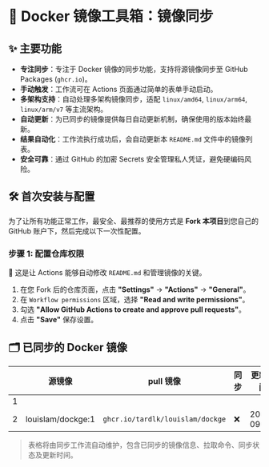 # 🚀 Docker 镜像工具箱：镜像同步

## ✨ 主要功能

- **专注同步**：专注于 Docker 镜像的同步功能，支持将源镜像同步至 GitHub Packages (`ghcr.io`)。
- **手动触发**：工作流可在 Actions 页面通过简单的表单手动启动。
- **多架构支持**：自动处理多架构镜像同步，适配 `linux/amd64`, `linux/arm64`, `linux/arm/v7` 等主流架构。
- **自动更新**：为已同步的镜像提供每日自动更新机制，确保使用的版本始终最新。
- **结果自动化**：工作流执行成功后，会自动更新本 `README.md` 文件中的镜像列表。
- **安全可靠**：通过 GitHub 的加密 Secrets 安全管理私人凭证，避免硬编码风险。

## 🛠️ 首次安装与配置

为了让所有功能正常工作，最安全、最推荐的使用方式是 **Fork 本项目**到您自己的 GitHub 账户下，然后完成以下一次性配置。

### 步骤 1: 配置仓库权限

:closed_lock_with_key: 这是让 Actions 能够自动修改 `README.md` 和管理镜像的关键。

1. 在您 Fork 后的仓库页面，点击 **"Settings"** -> **"Actions"** -> **"General"**。
2. 在 `Workflow permissions` 区域，选择 **"Read and write permissions"**。
3. 勾选 **"Allow GitHub Actions to create and approve pull requests"**。
4. 点击 **"Save"** 保存设置。

## 🗂️ 已同步的 Docker 镜像

|   | 源镜像 | pull 镜像 | 同步 | 更新时间 |
| ---- | -------- | --------- | ---- | -------- |
| 1   
| 2   | louislam/dockge:1 | `ghcr.io/tardlk/louislam/dockge` | ❌ | 2025-09-19 |
> 表格将由同步工作流自动维护，包含已同步的镜像信息、拉取命令、同步状态及更新时间。
